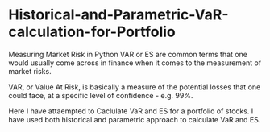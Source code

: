 # Historical-and-Parametric-VaR-calculation-for-Portfolio

Measuring Market Risk in Python
VAR or ES are common terms that one would usually come across in finance when it comes to the measurement of market risks.

VAR, or Value At Risk, is basically a measure of the potential losses that one could face, at a specific level of confidence - e.g. 99%. 

Here I have attaempted to Caclulate VaR and ES for a portfolio of stocks. I have used both historical and parametric approach to calculate VaR and ES.
